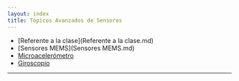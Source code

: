 ```yaml
---
layout: index
title: Tópicos Avanzados de Sensores
---
```


* [Referente a la clase](Referente a la clase.md)
* [Sensores MEMS](Sensores MEMS.md)
* [Microacelerómetro](Microacelerómetro.md)
* [Giroscopio](Giroscopio.md)

-------------------------------------

